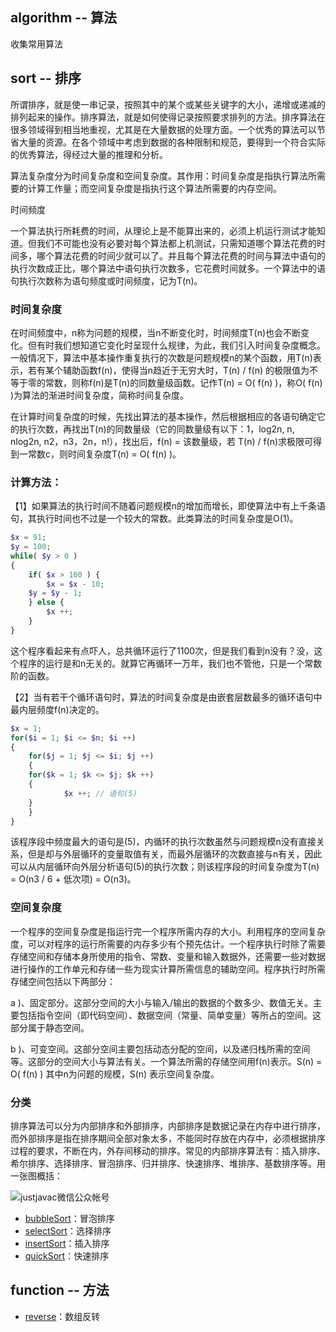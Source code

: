 ## algorithm -- 算法
收集常用算法

## sort -- 排序

所谓排序，就是使一串记录，按照其中的某个或某些关键字的大小，递增或递减的排列起来的操作。排序算法，就是如何使得记录按照要求排列的方法。排序算法在很多领域得到相当地重视，尤其是在大量数据的处理方面。一个优秀的算法可以节省大量的资源。在各个领域中考虑到数据的各种限制和规范，要得到一个符合实际的优秀算法，得经过大量的推理和分析。

算法复杂度分为时间复杂度和空间复杂度。其作用：时间复杂度是指执行算法所需要的计算工作量；而空间复杂度是指执行这个算法所需要的内存空间。

时间频度

一个算法执行所耗费的时间，从理论上是不能算出来的，必须上机运行测试才能知道。但我们不可能也没有必要对每个算法都上机测试，只需知道哪个算法花费的时间多，哪个算法花费的时间少就可以了。并且每个算法花费的时间与算法中语句的执行次数成正比，哪个算法中语句执行次数多，它花费时间就多。一个算法中的语句执行次数称为语句频度或时间频度，记为T(n)。

### 时间复杂度

在时间频度中，n称为问题的规模，当n不断变化时，时间频度T(n)也会不断变化。但有时我们想知道它变化时呈现什么规律，为此，我们引入时间复杂度概念。一般情况下，算法中基本操作重复执行的次数是问题规模n的某个函数，用T(n)表示，若有某个辅助函数f(n)，使得当n趋近于无穷大时，T(n) / f(n) 的极限值为不等于零的常数，则称f(n)是T(n)的同数量级函数。记作T(n) = O( f(n) )，称O( f(n) )为算法的渐进时间复杂度，简称时间复杂度。

在计算时间复杂度的时候，先找出算法的基本操作，然后根据相应的各语句确定它的执行次数，再找出T(n)的同数量级（它的同数量级有以下：1，log2n, n, nlog2n, n2，n3，2n，n!），找出后，f(n) = 该数量级，若 T(n) / f(n)求极限可得到一常数c，则时间复杂度T(n) = O( f(n) )。

### 计算方法：

【1】如果算法的执行时间不随着问题规模n的增加而增长，即使算法中有上千条语句，其执行时间也不过是一个较大的常数。此类算法的时间复杂度是O(1)。

```php
$x = 91;
$y = 100;
while( $y > 0 )
{
    if( $x > 100 ) {
    	$x = $x - 10;
	$y = $y - 1;
    } else {
        $x ++;
    }
}
```

这个程序看起来有点吓人，总共循环运行了1100次，但是我们看到n没有？没，这个程序的运行是和n无关的。就算它再循环一万年，我们也不管他，只是一个常数阶的函数。

【2】当有若干个循环语句时，算法的时间复杂度是由嵌套层数最多的循环语句中最内层频度f(n)决定的。

```php
$x = 1;
for($i = 1; $i <= $n; $i ++)
{
    for($j = 1; $j <= $i; $j ++)
    {
	for($k = 1; $k <= $j; $k ++)
	{
    	    $x ++; // 语句(5)
	}
    }
}
```

该程序段中频度最大的语句是(5)，内循环的执行次数虽然与问题规模n没有直接关系，但是却与外层循环的变量取值有关，而最外层循环的次数直接与n有关，因此可以从内层循环向外层分析语句(5)的执行次数；则该程序段的时间复杂度为T(n) = O(n3 / 6 + 低次项) = O(n3)。

### 空间复杂度

一个程序的空间复杂度是指运行完一个程序所需内存的大小。利用程序的空间复杂度，可以对程序的运行所需要的内存多少有个预先估计。一个程序执行时除了需要存储空间和存储本身所使用的指令、常数、变量和输入数据外，还需要一些对数据进行操作的工作单元和存储一些为现实计算所需信息的辅助空间。程序执行时所需存储空间包括以下两部分：

a )、固定部分。这部分空间的大小与输入/输出的数据的个数多少、数值无关。主要包括指令空间（即代码空间）、数据空间（常量、简单变量）等所占的空间。这部分属于静态空间。

b )、可变空间。这部分空间主要包括动态分配的空间，以及递归栈所需的空间等。这部分的空间大小与算法有关。一个算法所需的存储空间用f(n)表示。S(n) = O( f(n) ) 其中n为问题的规模，S(n) 表示空间复杂度。

### 分类

排序算法可以分为内部排序和外部排序，内部排序是数据记录在内存中进行排序，而外部排序是指在排序期间全部对象太多，不能同时存放在内存中，必须根据排序过程的要求，不断在内，外存间移动的排序。常见的内部排序算法有：插入排序、希尔排序、选择排序、冒泡排序、归并排序、快速排序、堆排序、基数排序等。用一张图概括：

![justjavac微信公众帐号](http://justjavac.com/assets/images/weixin-justjavac.jpg)

- [bubbleSort](https://github.com/sunxiaozhi/algorithm/tree/master/bubbleSort)：冒泡排序
- [selectSort](https://github.com/sunxiaozhi/algorithm/tree/master/selectSort)：选择排序
- [insertSort](https://github.com/sunxiaozhi/algorithm/tree/master/insertSort)：插入排序
- [quickSort](https://github.com/sunxiaozhi/algorithm/tree/master/quickSort)：快速排序

## function -- 方法

- [reverse](https://github.com/sunxiaozhi/algorithm/blob/master/reverse.php)：数组反转